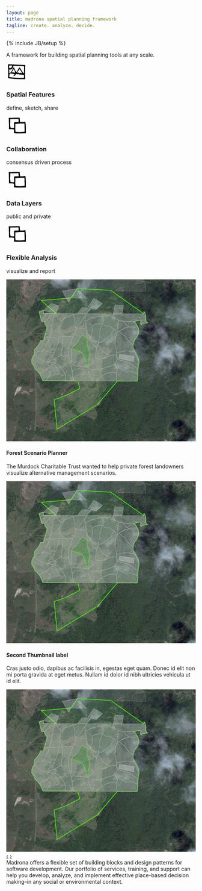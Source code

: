 ```yaml
---
layout: page
title: madrona spatial planning framework
tagline: create. analyze. decide.
---
```

{% include JB/setup %}
<div class="row-fluid">
  <div class="span7">
    <div class="row-fluid">
      <p class="madrona-quote">
        A framework for building spatial planning tools at any scale.
      </p>
    </div>
    <div class="row-fluid bug-row">
      <div class="bugs">
        <div class="bug">
          <div>
            <img src="assets/img/features.png">
            <div class="text" id="features-text">
              <h3>Spatial Features</h3>
              <p>define, sketch, share</p>
            </div>
          </div>
        </div>
        <div class="bug">
          <div>
            <img src="assets/img/layers.png">
            <div class="text" id="collab-text">
              <h3>Collaboration</h3>
              <p>consensus driven process</p>
            </div>
          </div>
        </div>
        <div class="bug">
          <div>
            <img src="assets/img/layers.png">
            <div class="text" id="data-layers-text">
              <h3>Data Layers</h3>
              <p>public and private</p>
            </div>
          </div>
        </div>
        <div class="bug">
          <div>
            <img src="assets/img/layers.png">
            <div class="text">
              <h3>Flexible Analysis</h3>
              <p>visualize and report</p>
            </div>
          </div>
        </div>
      </div>
    </div>
  </div>
  <div class="span5">
    <div id="showcase" class="carousel">
    <!-- Carousel items -->
      <div class="carousel-inner">
      <div class="active item">
        <img src="assets/img/fsp.png">
        <div class="carousel-caption">
          <h4>Forest Scenario Planner</h4>
          <p>The Murdock Charitable Trust wanted to help private forest landowners visualize alternative management scenarios.</p>
        </div>
      </div>
      <div class="item">
        <img src="assets/img/fsp.png">
        <div class="carousel-caption">
          <h4>Second Thumbnail label</h4>
          <p>Cras justo odio, dapibus ac facilisis in, egestas eget quam. Donec id elit non mi porta gravida at eget metus. Nullam id dolor id nibh ultricies vehicula ut id elit.</p>
        </div>
      </div>
      <div class="item"><img src="assets/img/fsp.png"></div>
    </div>
    <!-- Carousel nav -->
    <a class="carousel-control left" href="#showcase" data-slide="prev">&lsaquo;</a>
    <a class="carousel-control right" href="#showcase" data-slide="next">&rsaquo;</a>
    </div>
   </div>
</div>
<div class="row-fluid">
 Madrona offers a flexible set of building blocks and design patterns for software development. Our portfolio of services, training, and support can help you develop, analyze, and implement effective place-based decision making–in any social or environmental context.
</div>

<script>
  $(window).load(function() {
    $('.carousel').carousel({
      interval: 8000
    })
    
  });
</script>